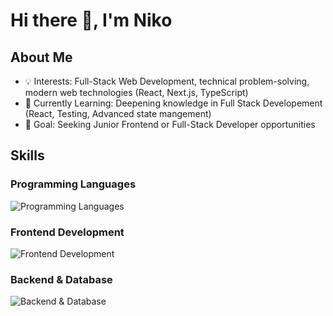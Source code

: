 # Hi there 👋, I'm Niko

## About Me

* 💡 Interests: Full-Stack Web Development, technical problem-solving, modern web technologies (React, Next.js, TypeScript)
* 🌱 Currently Learning: Deepening knowledge in Full Stack Developement (React, Testing, Advanced state mangement)
* 💼 Goal: Seeking Junior Frontend or Full-Stack Developer opportunities

## Skills

### Programming Languages
![Programming Languages](https://skillicons.dev/icons?i=js,ts,python,cs,java)

### Frontend Development
![Frontend Development](https://skillicons.dev/icons?i=html,css,react,nextjs,tailwind)

### Backend & Database
![Backend & Database](https://skillicons.dev/icons?i=nodejs,express,mongodb,firebase)
